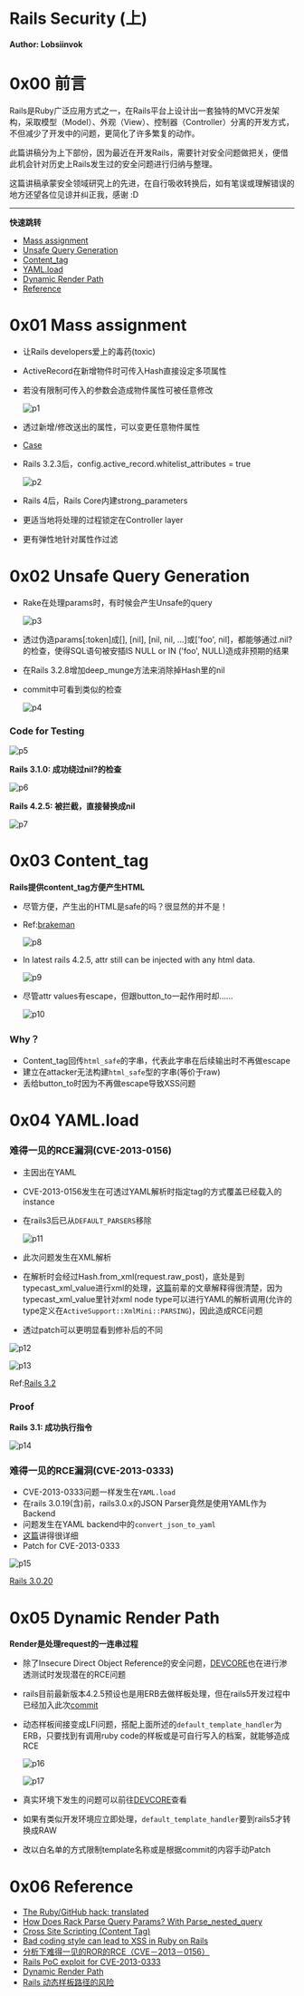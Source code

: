 # Rails Security (上)

**Author: Lobsiinvok**

0x00 前言
=====

Rails是Ruby广泛应用方式之一，在Rails平台上设计出一套独特的MVC开发架构，采取模型（Model）、外观（View）、控制器（Controller）分离的开发方式，不但减少了开发中的问题，更简化了许多繁复的动作。

此篇讲稿分为上下部份，因为最近在开发Rails，需要针对安全问题做把关，便借此机会针对历史上Rails发生过的安全问题进行归纳与整理。

这篇讲稿承蒙安全领域研究上的先进，在自行吸收转​​换后，如有笔误或理解错误的地方还望各位见谅并纠正我，感谢 :D

* * *

**快速跳转**

*   [Mass assignment](http://drops.com:8000/#mass_assignment)
*   [Unsafe Query Generation](http://drops.com:8000/#unsafe_query_gen)
*   [Content_tag](http://drops.com:8000/#content_tag)
*   [YAML.load](http://drops.com:8000/#yaml_load)
*   [Dynamic Render Path](http://drops.com:8000/#dynamic_render_path)
*   [Reference](http://drops.com:8000/#refs)

0x01 Mass assignment
=====

*   让Rails developers爱上的毒药(toxic)
*   ActiveRecord在新增物件时可传入Hash直接设定多项属性
*   若没有限制可传入的参数会造成物件属性可被任意修改
    
    ![p1](http://drops.javaweb.org/uploads/images/ab39b7f431d1da92e7e4de9b1192870a33ceb139.jpg)
    
*   透过新增/修改送出的属性，可以变更任意物件属性
    
*   [Case](https://github.com/blog/1068-public-key-security-vulnerability-and-mitigation)
    
*   Rails 3.2.3后，config.active_record.whitelist_attributes = true
    
    ![p2](http://drops.javaweb.org/uploads/images/27660286ab4aa8e7a406f89f539d36302f8b368f.jpg)
    
*   Rails 4后，Rails Core内建strong_parameters
    
*   更适当地将处理的过程锁定在Controller layer
    
*   更有弹性地针对属性作过滤
    

0x02 Unsafe Query Generation
=====

*   Rake在处理params时，有时候会产生Unsafe的query
    
    ![p3](http://drops.javaweb.org/uploads/images/dc3bf5bce8c5211c863f4e1894936c8609ad4929.jpg)
    
*   透过伪造params[:token]成[], [nil], [nil, nil, ...]或['foo', nil]，都能够通过.nil?的检查，使得SQL语句被安插IS NULL or IN ('foo', NULL)造成非预期的结果
    
*   在Rails 3.2.8增加deep_munge方法来消除掉Hash里的nil
    
*   commit中可看到类似的检查
    
    ![p4](http://drops.javaweb.org/uploads/images/e898ffecdfbf61e17b140660475629f1e3d14866.jpg)
    

### Code for Testing

![p5](http://drops.javaweb.org/uploads/images/70afa689649502b0b743d80b3bc48d1348823404.jpg)

**Rails 3.1.0: 成功绕过nil?的检查**

![p6](http://drops.javaweb.org/uploads/images/2dbd22dadc1d20b307ecb664a02166b0574f3531.jpg)

**Rails 4.2.5: 被拦截，直接替换成nil**

![p7](http://drops.javaweb.org/uploads/images/faa4799d8758d5b3cee51a78de7a0629c066eb68.jpg)

0x03 Content_tag
=====

**Rails提供content_tag方便产生HTML**

*   尽管方便，产生出的HTML是safe的吗？很显然的并不是！
*   Ref:[brakeman](https://github.com/presidentbeef/brakeman/blob/master/lib/brakeman/checks/check_content_tag.rb)
    
    ![p8](http://drops.javaweb.org/uploads/images/c4e1fa48681c19e968b2d1e3b5c21ac9bd95533f.jpg)
    
*   In latest rails 4.2.5, attr still can be injected with any html data.
    
    ![p9](http://drops.javaweb.org/uploads/images/93301b5ef18b14e45fef71d8db480b4dc7b666c3.jpg)
    
*   尽管attr values​​有escape，但跟button_to一起作用时却……
    
    ![p10](http://drops.javaweb.org/uploads/images/4c27445f3515c3f3b8b02ed62347217c074892de.jpg)
    

### Why？

*   Content_tag回传`html_safe`的字串，代表此字串在后续输出时不再做escape
*   建立在attacker无法构建`html_safe`型的字串(等价于raw)
*   丢给button_to时因为不再做escape导致XSS问题

0x04 YAML.load
=====

### 难得一见的RCE漏洞(CVE-2013-0156)

*   主因出在YAML
*   CVE-2013-0156发生在可透过YAML解析时指定tag的方式覆盖已经载入的instance
*   在rails3后已从`DEFAULT_PARSERS`移除
    
    ![p11](http://drops.javaweb.org/uploads/images/93c926d3345f7e2d2715b06b7a97201f3b9f22d3.jpg)
    
*   此次问题发生在XML解析
    
*   在解析时会经过Hash.from_xml(request.raw_post)，底处是到typecast_xml_value进行xml的处理，[这篇](http://drops.wooyun.org/papers/61)前辈的文章解释得很清楚，因为typecast_xml_value里针对xml node type可以进行YAML的解析调用(允许的type定义在`ActiveSupport::XmlMini::PARSING`)，因此造成RCE问题
    
*   透过patch可以更明显看到修补后的不同
    

![p12](http://drops.javaweb.org/uploads/images/70a5e621b7c89476f306b939695e5ac3650f53c5.jpg)

![p13](http://drops.javaweb.org/uploads/images/21626c4c5dd5d18fb253d3b3f82ef222d7a54108.jpg)

Ref:[Rails 3.2](https://github.com/rails/rails/commit/43109ecb986470ef023a7e91beb9812718f000fe)

### Proof

**Rails 3.1: 成功执行指令**

![p14](http://drops.javaweb.org/uploads/images/a24eab2a174bfeae6b052216cba84c41de90cffd.jpg)

### 难得一见的RCE漏洞(CVE-2013-0333)

*   CVE-2013-0333问题一样发生在`YAML.load`
*   在rails 3.0.19(含)前，rails3.0.x的JSON Parser竟然是使用YAML作为Backend
*   问题发生在YAML backend中的`convert_json_to_yaml`
*   [这篇](http://ronin-ruby.github.io/blog/2013/01/28/new-rails-poc.html)讲得很详细
*   Patch for CVE-2013-0333

![p15](http://drops.javaweb.org/uploads/images/29317581c80371b0d6bae725691ddacdb34af158.jpg)

[Rails 3.0.20](https://github.com/rails/rails/commit/5375dce1ac29141821a48fdc683e6b797f61f113)

0x05 Dynamic Render Path
=====

**Render是处理request的一连串过程**

*   除了Insecure Direct Object Reference的安全问题，[DEVCORE](http://devco.re/blog/2015/07/24/the-vulnerability-of-dynamic-render-paths-in-rails/)也在进行渗透测试时发现潜在的RCE问题
*   rails目前最新版本4.2.5预设也是用ERB去做样板处理，但在rails5开发过程中已经加入此次[commit](https://github.com/rails/rails/commit/4be859f0fdf7b3059a28d03c279f03f5938efc80)
*   动态样板间接变成LFI问题，搭配上面所述的`default_template_handler`为ERB，只要找到有调用ruby code的样板或是可自行写入的档案，就能够造成RCE
    
    ![p16](http://drops.javaweb.org/uploads/images/ae0add5752a181d5dfd0bbe5e438c4b638179608.jpg)
    
    ![p17](http://drops.javaweb.org/uploads/images/86547f8901c4d750c3e94143f0e4ab0cdf371054.jpg)
    
*   真实环境下发生的问题可以前往[DEVCORE](http://devco.re/blog/2015/07/24/the-vulnerability-of-dynamic-render-paths-in-rails/)查看
    
*   如果有类似开发环境应立即处理，`default_template_handler`要到rails5才转换成RAW
    
*   改以白名单的方式限制template名称或是根据commit的内容手动Patch
    

0x06 Reference
=====

*   [The Ruby/GitHub hack: translated](http://blog.erratasec.com/2012/03/rubygithub-hack-translated.html#.VnfEIxV97IU)
*   [How Does Rack Parse Query Params? With Parse_nested_query](http://codefol.io/posts/How-Does-Rack-Parse-Query-Params-With-parse-nested-query)
*   [Cross Site Scripting (Content Tag)](http://brakemanscanner.org/docs/warning_types/content_tag/)
*   [Bad coding style can lead to XSS in Ruby on Rails](https://en.internetwache.org/bad-coding-style-can-lead-to-xss-in-ruby-on-rails-14-10-2014/)
*   [分析下难得一见的ROR的RCE（CVE－2013－0156）](http://drops.wooyun.org/papers/61)
*   [Rails PoC exploit for CVE-2013-0333](http://ronin-ruby.github.io/blog/2013/01/28/new-rails-poc.html)
*   [Dynamic Render Path](http://brakemanscanner.org/docs/warning_types/dynamic_render_paths/)
*   [Rails 动态样板路径的风险](http://devco.re/blog/2015/07/24/the-vulnerability-of-dynamic-render-paths-in-rails/)